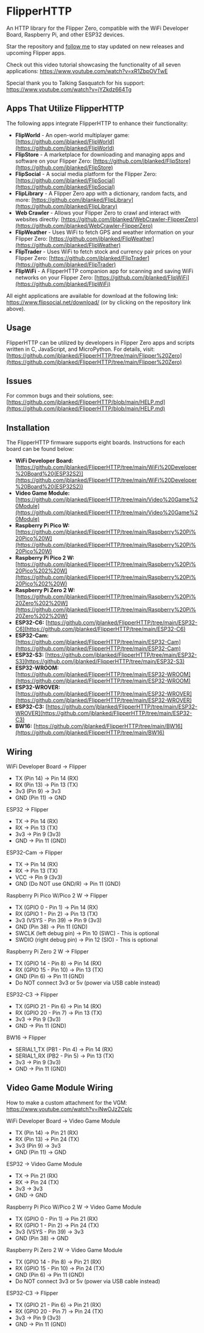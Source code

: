 # FlipperHTTP
An HTTP library for the Flipper Zero, compatible with the WiFi Developer Board, Raspberry Pi, and other ESP32 devices.


Star the repository and [follow me](https://www.github.com/jblanked) to stay updated on new releases and upcoming Flipper apps.

Check out this video tutorial showcasing the functionality of all seven applications: https://www.youtube.com/watch?v=xR1ZbpOVTwE

Special thank you to Talking Sasquatch for his support: https://www.youtube.com/watch?v=jYZkdz664Tg


## Apps That Utilize FlipperHTTP
The following apps integrate FlipperHTTP to enhance their functionality:

- **FlipWorld** - An open-world multiplayer game: [https://github.com/jblanked/FlipWorld](https://github.com/jblanked/FlipWorld)
- **FlipStore** - A marketplace for downloading and managing apps and software on your Flipper Zero: [https://github.com/jblanked/FlipStore](https://github.com/jblanked/FlipStore)
- **FlipSocial** - A social media platform for the Flipper Zero: [https://github.com/jblanked/FlipSocial](https://github.com/jblanked/FlipSocial)
- **FlipLibrary** - A Flipper Zero app with a dictionary, random facts, and more: [https://github.com/jblanked/FlipLibrary](https://github.com/jblanked/FlipLibrary)
- **Web Crawler** - Allows your Flipper Zero to crawl and interact with websites directly: [https://github.com/jblanked/WebCrawler-FlipperZero](https://github.com/jblanked/WebCrawler-FlipperZero)
- **FlipWeather** - Uses WiFi to fetch GPS and weather information on your Flipper Zero: [https://github.com/jblanked/FlipWeather](https://github.com/jblanked/FlipWeather)
- **FlipTrader** - Uses WiFi to fetch stock and currency pair prices on your Flipper Zero: [https://github.com/jblanked/FlipTrader](https://github.com/jblanked/FlipTrader)
- **FlipWiFi** - A FlipperHTTP companion app for scanning and saving WiFi networks on your Flipper Zero: [https://github.com/jblanked/FlipWiFi](https://github.com/jblanked/FlipWiFi)

All eight applications are available for download at the following link: https://www.flipsocial.net/download/ (or by clicking on the repository link above).

## Usage
FlipperHTTP can be utilized by developers in Flipper Zero apps and scripts written in C, JavaScript, and MicroPython. For details, visit: [https://github.com/jblanked/FlipperHTTP/tree/main/Flipper%20Zero](https://github.com/jblanked/FlipperHTTP/tree/main/Flipper%20Zero)

## Issues
For common bugs and their solutions, see: [https://github.com/jblanked/FlipperHTTP/blob/main/HELP.md](https://github.com/jblanked/FlipperHTTP/blob/main/HELP.md)


## Installation
The FlipperHTTP firmware supports eight boards. Instructions for each board can be found below:

- **WiFi Developer Board:** [https://github.com/jblanked/FlipperHTTP/tree/main/WiFi%20Developer%20Board%20(ESP32S2)](https://github.com/jblanked/FlipperHTTP/tree/main/WiFi%20Developer%20Board%20(ESP32S2))
- **Video Game Module:** [https://github.com/jblanked/FlipperHTTP/tree/main/Video%20Game%20Module](https://github.com/jblanked/FlipperHTTP/tree/main/Video%20Game%20Module)
- **Raspberry Pi Pico W:** [https://github.com/jblanked/FlipperHTTP/tree/main/Raspberry%20Pi%20Pico%20W](https://github.com/jblanked/FlipperHTTP/tree/main/Raspberry%20Pi%20Pico%20W)
- **Raspberry Pi Pico 2 W:** [https://github.com/jblanked/FlipperHTTP/tree/main/Raspberry%20Pi%20Pico%202%20W](https://github.com/jblanked/FlipperHTTP/tree/main/Raspberry%20Pi%20Pico%202%20W)
- **Raspberry Pi Zero 2 W:** [https://github.com/jblanked/FlipperHTTP/tree/main/Raspberry%20Pi%20Zero%202%20W](https://github.com/jblanked/FlipperHTTP/tree/main/Raspberry%20Pi%20Zero%202%20W)
- **ESP32-C6:** [https://github.com/jblanked/FlipperHTTP/tree/main/ESP32-C6](https://github.com/jblanked/FlipperHTTP/tree/main/ESP32-C6)
- **ESP32-Cam:** [https://github.com/jblanked/FlipperHTTP/tree/main/ESP32-Cam](https://github.com/jblanked/FlipperHTTP/tree/main/ESP32-Cam)
- **ESP32-S3:** [https://github.com/jblanked/FlipperHTTP/tree/main/ESP32-S3](https://github.com/jblanked/FlipperHTTP/tree/main/ESP32-S3)
- **ESP32-WROOM:** [https://github.com/jblanked/FlipperHTTP/tree/main/ESP32-WROOM](https://github.com/jblanked/FlipperHTTP/tree/main/ESP32-WROOM)
- **ESP32-WROVER:** [https://github.com/jblanked/FlipperHTTP/tree/main/ESP32-WROVER](https://github.com/jblanked/FlipperHTTP/tree/main/ESP32-WROVER)
- **ESP32-C3:** [https://github.com/jblanked/FlipperHTTP/tree/main/ESP32-WROVER](https://github.com/jblanked/FlipperHTTP/tree/main/ESP32-C3)
- **BW16:** [https://github.com/jblanked/FlipperHTTP/tree/main/BW16](https://github.com/jblanked/FlipperHTTP/tree/main/BW16)


## Wiring
WiFi Developer Board -> Flipper
- TX (Pin 14) -> Pin 14 (RX)
- RX (Pin 13) -> Pin 13 (TX)
- 3v3 (Pin 9) -> 3v3
- GND (Pin 11) -> GND

ESP32 -> Flipper
- TX -> Pin 14 (RX)
- RX -> Pin 13 (TX)
- 3v3 -> Pin 9 (3v3)
- GND -> Pin 11 (GND)

ESP32-Cam -> Flipper
- TX -> Pin 14 (RX)
- RX -> Pin 13 (TX)
- VCC -> Pin 9 (3v3)
- GND (Do NOT use GND/R) -> Pin 11 (GND)

Raspberry Pi Pico W/Pico 2 W -> Flipper
- TX (GPIO 0 - Pin 1) -> Pin 14 (RX)
- RX (GPIO 1 - Pin 2) -> Pin 13 (TX)
- 3v3 (VSYS - Pin 39) -> Pin 9 (3v3)
- GND (Pin 38) -> Pin 11 (GND)
- SWCLK (left debug pin) -> Pin 10 (SWC) - This is optional 
- SWDIO (right debug pin) -> Pin 12 (SIO) - This is optional

Raspberry Pi Zero 2 W -> Flipper
- TX (GPIO 14 - Pin 8) -> Pin 14 (RX)
- RX (GPIO 15 - Pin 10) -> Pin 13 (TX)
- GND (Pin 6) -> Pin 11 (GND)
- Do NOT connect 3v3 or 5v (power via USB cable instead)

ESP32-C3 -> Flipper
- TX (GPIO 21 - Pin 6) -> Pin 14 (RX)
- RX (GPIO 20 - Pin 7) -> Pin 13 (TX)
- 3v3 -> Pin 9 (3v3)
- GND -> Pin 11 (GND)

BW16 -> Flipper
- SERIAL1_TX (PB1 - Pin 4) -> Pin 14 (RX)
- SERIAL1_RX (PB2 - Pin 5) -> Pin 13 (TX)
- 3v3 -> Pin 9 (3v3)
- GND -> Pin 11 (GND)

## Video Game Module Wiring
How to make a custom attachment for the VGM: https://www.youtube.com/watch?v=iNwOJzZCplc

WiFi Developer Board -> Video Game Module
- TX (Pin 14) -> Pin 21 (RX)
- RX (Pin 13) -> Pin 24 (TX)
- 3v3 (Pin 9) -> 3v3
- GND (Pin 11) -> GND

ESP32 -> Video Game Module
- TX -> Pin 21 (RX)
- RX -> Pin 24 (TX)
- 3v3 -> 3v3
- GND -> GND

Raspberry Pi Pico W/Pico 2 W -> Video Game Module
- TX (GPIO 0 - Pin 1) -> Pin 21 (RX)
- RX (GPIO 1 - Pin 2) -> Pin 24 (TX)
- 3v3 (VSYS - Pin 39) -> 3v3
- GND (Pin 38) -> GND

Raspberry Pi Zero 2 W -> Video Game Module
- TX (GPIO 14 - Pin 8) -> Pin 21 (RX)
- RX (GPIO 15 - Pin 10) -> Pin 24 (TX)
- GND (Pin 6) -> Pin 11 (GND)
- Do NOT connect 3v3 or 5v (power via USB cable instead)

ESP32-C3 -> Flipper
- TX (GPIO 21 - Pin 6) -> Pin 21 (RX)
- RX (GPIO 20 - Pin 7) -> Pin 24 (TX)
- 3v3 -> Pin 9 (3v3)
- GND -> Pin 11 (GND)
